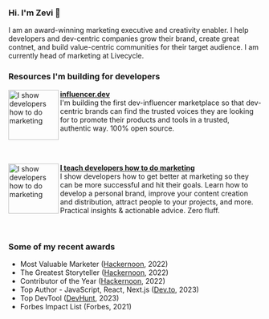 ### Hi. I'm Zevi 👋

I am an award-winning marketing executive and creativity enabler. I help developers and dev-centric companies grow their brand, create great contnet, and build value-centric communities for their target audience. I am currently head of marketing at Livecycle.
<br/>
### Resources I'm building for developers
<!-- FEATURED PROJECTS:START -->
<p align="left">
<a href="https://influencer.dev/" title="influencer.dev"><img src="https://github.com/zevireinitz/zevireinitz/assets/92805730/acaf7b62-7f22-4d04-987c-1cc16b9327c4" alt="I show developers how to do marketing" width="100px" align="left" /></a>
<a href="https://influencer.dev/" title="The dev-centric influencer marketplace"><strong>influencer.dev</strong></a>
<br/> I'm building the first dev-influencer marketplace so that dev-centric brands can find the trusted voices they are looking for to promote their products and tools in a trusted, authentic way. 100% open source.

</p> <br/> <br/>
<p align="left">
<a href="https://devscandomarketing.substack.com/" title="Share your Docker Compose app logs remotely"><img src="https://github.com/zevireinitz/zevireinitz/assets/92805730/8673d9be-525d-4abb-8f56-8e752a7319f1" alt="I show developers how to do marketing" width="100px" align="left" /></a>
<a href="https://devscandomarketing.substack.com/" title="I teach developers how to do marketing"><strong>I teach developers how to do marketing</strong></a>
<br/> I show developers how to get better at marketing so they can be more successful and hit their goals. Learn how to develop a personal brand, improve your content creation and distribution, attract people to your projects, and more. Practical insights & actionable advice. Zero fluff.

</p> <br/>
<!-- FEATURED PROJECTS:END -->

### Some of my recent awards

- Most Valuable Marketer ([Hackernoon](https://hackernoon.com/meet-noonies-2022-3x-winner-zevi-reinitz-most-valuable-marketer-and-greatest-storyteller), 2022)
- The Greatest Storyteller ([Hackernoon](https://hackernoon.com/meet-noonies-2022-3x-winner-zevi-reinitz-most-valuable-marketer-and-greatest-storyteller), 2022)
- Contributor of the Year ([Hackernoon](https://hackernoon.com/meet-noonies-2022-3x-winner-zevi-reinitz-most-valuable-marketer-and-greatest-storyteller), 2022)
- Top Author - JavaScript, React, Next.js ([Dev.to](https://dev.to/zevireinitz), 2023)
- Top DevTool ([DevHunt](https://devhunt.org/tool/livecycle-docker-extension), 2023)
- Forbes Impact List (Forbes, 2021)


<!--
**zevireinitz/zevireinitz** is a ✨ _special_ ✨ repository because its `README.md` (this file) appears on your GitHub profile.

Here are some ideas to get you started:

- 🔭 I’m currently working on ...
- 🌱 I’m currently learning ...
- 👯 I’m looking to collaborate on ...
- 🤔 I’m looking for help with ...
- 💬 Ask me about ...
- 📫 How to reach me: ...
- 😄 Pronouns: ...
- ⚡ Fun fact: ...
-->
